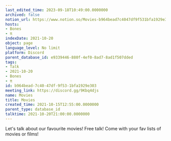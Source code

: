 ```yaml
---
last_edited_time: 2023-09-18T10:49:00.0000000
archived: false
notion_url: https://www.notion.so/Movies-b964bead7c4047df9f531bfa1929e303
hosts:
- Bones
- π
indexDate: 2021-10-20
object: page
language_level: No limit
platform: Discord
parent_database_id: e9339446-880f-4ef0-8ad7-8ad1f507dded
tags:
- Talk
- 2021-10-20
- Bones
- π
id: b964bead-7c40-47df-9f53-1bfa1929e303
meeting_link: https://discord.gg/9Kbq4djs
name: Movies
title: Movies
created_time: 2021-10-15T12:55:00.0000000
parent_type: database_id
talktime: 2021-10-20T21:00:00.0000000
---
```


Let's talk about our favourite movies!
Free talk! Come with your fav lists of movies or films!



